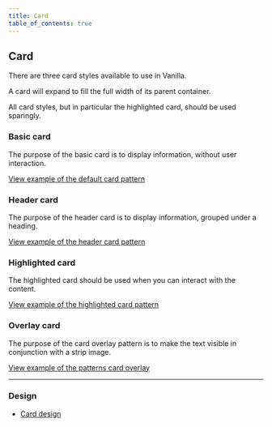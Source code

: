 ```yaml
---
title: Card
table_of_contents: true
---
```


## Card

There are three card styles available to use in Vanilla.

A card will expand to fill the full width of its parent container.

All card styles, but in particular the highlighted card, should be used sparingly.

### Basic card

The purpose of the basic card is to display information, without user interaction.

<a href="https://canonical-web-and-design.github.io/vanilla-framework/examples/patterns/card/default/"
    class="js-example">
    View example of the default card pattern
</a>

### Header card

The purpose of the header card is to display information, grouped under a heading.

<a href="https://canonical-web-and-design.github.io/vanilla-framework/examples/patterns/card/header/"
    class="js-example">
    View example of the header card pattern
</a>


### Highlighted card

The highlighted card should be used when you can interact with the content.

<a href="https://canonical-web-and-design.github.io/vanilla-framework/examples/patterns/card/highlighted/"
    class="js-example">
    View example of the highlighted card pattern
</a>


### Overlay card

The purpose of the card overlay pattern is to make the text visible in
conjunction with a strip image.

<a href="https://canonical-web-and-design.github.io/vanilla-framework/examples/patterns/card/overlay/"
  class="js-example">
  View example of the patterns card overlay
</a>

<hr />

### Design

* [Card design](https://github.com/ubuntudesign/vanilla-design/tree/master/Cards)
